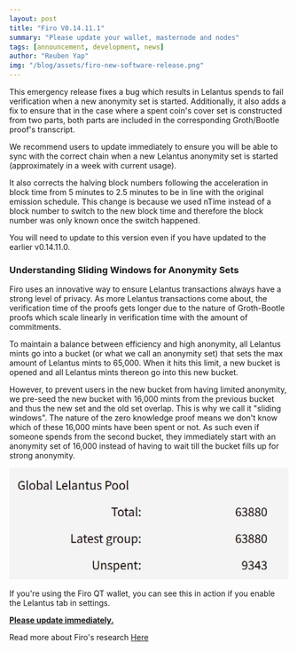 ```yaml
---
layout: post
title: "Firo V0.14.11.1"
summary: "Please update your wallet, masternode and nodes"
tags: [announcement, development, news]
author: "Reuben Yap"
img: "/blog/assets/firo-new-software-release.png"
---
```

This emergency release fixes a bug which results in Lelantus spends to fail verification when a new anonymity set is started. Additionally, it also adds a fix to ensure that in the case where a spent coin's cover set is constructed from two parts, both parts are included in the corresponding Groth/Bootle proof's transcript.  

We recommend users to update immediately to ensure you will be able to sync with the correct chain when a new Lelantus anonymity set is started (approximately in a week with current usage).  

It also corrects the halving block numbers following the acceleration in block time from 5 minutes to 2.5 minutes to be in line with the original emission schedule. This change is because we used nTime instead of a block number to switch to the new block time and therefore the block number was only known once the switch happened.  

You will need to update to this version even if you have updated to the earlier v0.14.11.0.  

### Understanding Sliding Windows for Anonymity Sets  

Firo uses an innovative way to ensure Lelantus transactions always have a strong level of privacy. As more Lelantus transactions come about, the verification time of the proofs gets longer due to the nature of Groth-Bootle proofs which scale linearly in verification time with the amount of commitments.

To maintain a balance between efficiency and high anonymity, all Lelantus mints go into a bucket (or what we call an anonymity set) that sets the max amount of Lelantus mints to 65,000. When it hits this limit, a new bucket is opened and all Lelantus mints thereon go into this new bucket.

However, to prevent users in the new bucket from having limited anonymity, we pre-seed the new bucket with 16,000 mints from the previous bucket and thus the new set and the old set overlap. This is why we call it "sliding windows". The nature of the zero knowledge proof means we don't know which of these 16,000 mints have been spent or not. As such even if someone spends from the second bucket, they immediately start with an anonymity set of 16,000 instead of having to wait till the bucket fills up for strong anonymity.

![](/blog/assets/lelantus-anonymity-sets.jpg)

If you're using the Firo QT wallet, you can see this in action if you enable the Lelantus tab in settings.

**[Please update immediately.](https://github.com/firoorg/firo/releases/tag/v0.14.11.1)**

Read more about Firo's research [Here](https://firo.org/about/research/)
